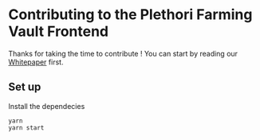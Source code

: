 # Contributing to the Plethori Farming Vault Frontend

Thanks for taking the time to contribute !
You can start by reading our [Whitepaper](https://drive.google.com/file/d/114zF9NL-walMfC_T9WniNUNtbpGZ7G9Y/view) first.

## Set up

Install the dependecies

```shell
yarn
yarn start
```